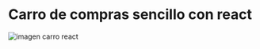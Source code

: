 <h1>Carro de compras sencillo con react</h1>

![imagen carro react](https://github.com/hrdax/proyecto-js/assets/74321905/2e57f208-ad21-4baf-8b37-261a0cf2c5fb)
